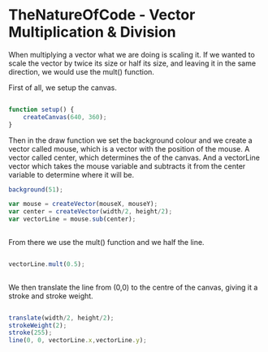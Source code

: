 # TheNatureOfCode - Vector Multiplication & Division

When multiplying a vector what we are doing is scaling it. If we wanted to scale the vector by twice its size or half its size, and leaving it in the same direction, we would use the mult() function.

First of all, we setup the canvas. 

```js

function setup() {
    createCanvas(640, 360);
}

```

Then in the draw function we set the background colour and we create a vector called mouse, which is a vector with the position of the mouse. A vector called center, which determines the of the canvas. And a vectorLine vector which takes the mouse variable and subtracts it from the center variable to determine where it will be.

```js
background(51);

var mouse = createVector(mouseX, mouseY);
var center = createVector(width/2, height/2);
var vectorLine = mouse.sub(center);
    
```
From there we use the mult() function and we half the line.

```js

vectorLine.mult(0.5); 
    
```

We then translate the line from (0,0) to the centre of the canvas, giving it a stroke and stroke weight.

```js

translate(width/2, height/2); 
strokeWeight(2);
stroke(255);
line(0, 0, vectorLine.x,vectorLine.y);

```